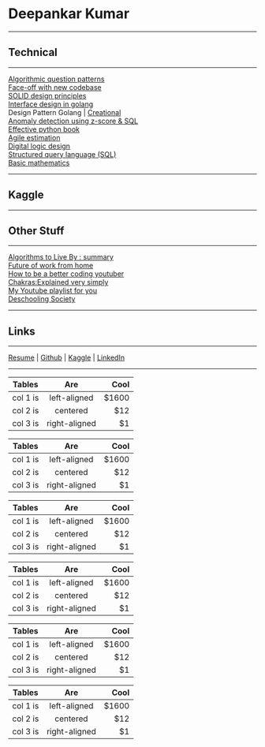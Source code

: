 [//]: <> (This mardown is the content of https://deepankarkr.blogspot.com/)

Deepankar Kumar
===============

* * *

Technical
--------

* * *

[Algorithmic question patterns](https://docs.google.com/document/d/13YLaOuusgqd1FmCo90AFyPB0VHMh-jnZb3T34l-HSb8/preview)  
[Face-off with new codebase](https://docs.google.com/document/d/1ju8tz4JlxAHpLf-IlRVaFhxtoXiJbsFsO2jMVQUnjVA/preview)  
[SOLID design principles](https://docs.google.com/document/d/1fMktsunrYx18MjrQy-hMZFa74wAKA8NNi5OSYqlf0IM/preview)  
[Interface design in golang](https://docs.google.com/document/d/1gvCFQvvWN5f_7OuPq0HHlt_D_SFsxeJT0WmqReD_DiI/preview)  
Design Pattern Golang | [Creational](https://docs.google.com/document/d/1zbN4rNZjzMGFlLclaDgdDseTHWIeh97fUMfJYeTT13s/preview)  
[Anomaly detection using z-score & SQL](https://docs.google.com/document/d/1xQN3z0BRzSX507jl7w8pWXP9wBd4U3DZct7i3aIKwqI/preview)  
[Effective python book](https://docs.google.com/document/d/1RibW0H5-ndE4tVgwqQUOs9gIG433yeKCHtbodS1LEJU/preview)  
[Agile estimation](https://docs.google.com/presentation/d/1uUMShOTto9yr_nyUeV4CE9UWTKl13S4XRW1OABNK7CQ/preview)  
[Digital logic design](https://docs.google.com/presentation/d/1ZwwsS0DU9LRUseheIH65P_1v30Im5GxRkls6h00lgEA/preview)  
[Structured query language (SQL)](https://docs.google.com/presentation/d/1ga5s0U7sqeeNsZQGy486kSi6VoL3V26u3OTmw2JFQbE/preview)  
[Basic mathematics](https://docs.google.com/presentation/d/1IUlWmFfu8mZ2Zb69IuBtabWZE8CuJpyIhuprGJJcAy8/preview)

* * *

Kaggle
--------

* * *

Other Stuff
--------

* * *

[Algorithms to Live By : summary](https://docs.google.com/document/d/1yVOc5cdBV-rs71KkBamLWH-CkyLj6BKap3XdevkvcGM/preview)  
[Future of work from home](https://docs.google.com/document/d/1JXmOCrmh8tJ1hFLLj7PXthNAe7fBHwb7pVXD3jJaXck/preview)  
[How to be a better coding youtuber](https://docs.google.com/presentation/d/1Ix9CWNjum-qD0DMN5CZNrW4e3BlVEPSvwpIoltVz_1o/preview)  
[Chakras:Explained very simply](https://docs.google.com/document/d/18ZHC6EUD5dXiiqNWzf8jL53ntBtLQFjENkcxGy-LaZE/preview)  
[My Youtube playlist for you](https://youtube.com/playlist?list=PLoMmzSAOV974D36RWxfvAHQuPURGXlG2n)  
[Deschooling Society](https://docs.google.com/document/d/188j5cXWzHEonPgRfl-kBtLsMbbKYlpF05jraDlOkKrQ/preview)  

* * *

Links
--------

* * *

[Resume](https://drive.google.com/file/d/1DcfNb9VpdoDFMUKdYA6K87BINU6P5hr7/preview) | [Github](https://github.com/Deepankarkr) | [Kaggle](https://www.kaggle.com/deepankark) | [LinkedIn](https://www.linkedin.com/in/d11/)

* * *

| Tables   |      Are      |  Cool |
|----------|:-------------:|------:|
| col 1 is |  left-aligned | $1600 |
| col 2 is |    centered   |   $12 |
| col 3 is | right-aligned |    $1 |



| Tables   |      Are      |  Cool |
|----------|:-------------:|------:|
| col 1 is |  left-aligned | $1600 |
| col 2 is |    centered   |   $12 |
| col 3 is | right-aligned |    $1 |




| Tables   |      Are      |  Cool |
|----------|:-------------:|------:|
| col 1 is |  left-aligned | $1600 |
| col 2 is |    centered   |   $12 |
| col 3 is | right-aligned |    $1 |




| Tables   |      Are      |  Cool |
|----------|:-------------:|------:|
| col 1 is |  left-aligned | $1600 |
| col 2 is |    centered   |   $12 |
| col 3 is | right-aligned |    $1 |




| Tables   |      Are      |  Cool |
|----------|:-------------:|------:|
| col 1 is |  left-aligned | $1600 |
| col 2 is |    centered   |   $12 |
| col 3 is | right-aligned |    $1 |



| Tables   |      Are      |  Cool |
|----------|:-------------:|------:|
| col 1 is |  left-aligned | $1600 |
| col 2 is |    centered   |   $12 |
| col 3 is | right-aligned |    $1 |
